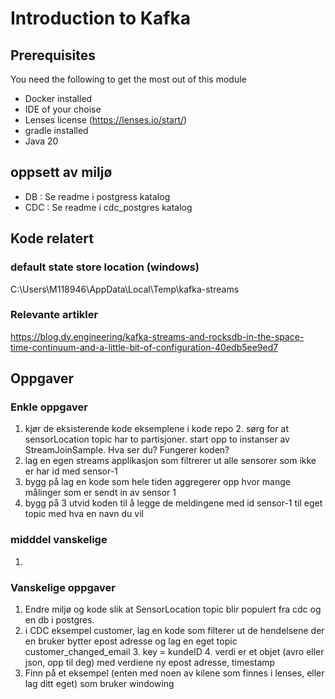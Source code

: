 

# Introduction to Kafka

## Prerequisites
You need the following to get the most out of this module
- Docker installed
- IDE of  your choise
- Lenses license (https://lenses.io/start/)
- gradle installed
- Java 20


## oppsett av miljø
* DB : Se readme i postgress katalog
* CDC : Se readme i cdc_postgres katalog


## Kode relatert 

### default state store location (windows)
C:\Users\M118946\AppData\Local\Temp\kafka-streams
### Relevante artikler
https://blog.dy.engineering/kafka-streams-and-rocksdb-in-the-space-time-continuum-and-a-little-bit-of-configuration-40edb5ee9ed7


## Oppgaver
### Enkle oppgaver
1. kjør de eksisterende kode eksemplene i kode repo
   2. sørg for at sensorLocation topic har to partisjoner. start opp to instanser av StreamJoinSample. Hva ser du? Fungerer koden?
2. lag en egen streams applikasjon som filtrerer ut alle sensorer som ikke er har id med sensor-1
3. bygg på  lag en kode som hele tiden aggregerer opp hvor mange målinger som er sendt in av sensor 1
4. bygg på 3 utvid koden til å legge de meldingene med id sensor-1 til eget topic med hva en navn du vil

### midddel vanskelige 
1. 

### Vanskelige oppgaver
1. Endre miljø og kode slik at SensorLocation topic blir populert fra cdc og en db i postgres.
2. i CDC eksempel customer, lag en kode som filterer ut de hendelsene der en bruker bytter epost adresse og lag en eget topic customer_changed_email
   3. key = kundeID
   4. verdi er et objet (avro eller json, opp til deg) med verdiene ny epost adresse, timestamp
3. Finn på et eksempel (enten med noen av kilene som finnes i lenses, eller lag ditt eget) som bruker windowing

